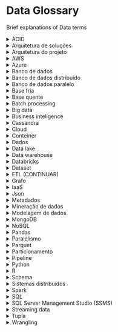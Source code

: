 # Data Glossary
Brief explanations of Data terms
 
<details>
   <summary>ACID</summary>
 
  Sigla para atomicidade, consistência, isolamento e durabilidade. Conjunto de propriedades de transação em banco de dados. 

  * Atomicidade: transações por completo ou nada. Não existe parcial. Se alguma das instruções que constituem uma transação não for concluída, toda a transação falhará e o banco de dados permanecerá inalterado.Garantia contra falhas de energia, erros e travamentos.
  * Consistência: regras que não podem ser quebradas. Um dado só pode ser criado num banco se ele existir previamente de sua fonte. Não se pode criar ou perder dados.
  * Isolamento: A transação não será interferida por nenhuma outra. Um processo simultâneo não pode ver os dados em um estado inconsistente.
  * Durabilidade: as alterações feitas por uma transação ficam disponíveis de forma permanente. Uma vez confirmada, ela permanecerá confirmada, mesmo que hajam falhas do sistema.
</details>

<details>
  <summary>Arquitetura de soluções</summary>
 
</details>

<details>
  <summary>Arquitetura do projeto</summary>
 
 Caminho do dado, seguido pela camada row e depois camada ready.
</details>
 
<details>
  <summary>AWS</summary>
 
</details>
 
<details>
  <summary>Azure</summary>
 
</details>
 
<details>
  <summary>Banco de dados</summary>
 
 * BD relacional: SQL Server, MySQL
 * BD não relacional: Cosmos DB
</details>

<details>
  <summary>Banco de dados distribuído</summary>
 
</details>

<details>
  <summary>Banco de dados paralelo</summary>
 
</details>
 
<details>
  <summary>Base fria</summary>
 
 Oposto de base quente. Não é a base principal, a qual recebe as informações a todo instante.
</details>

<details>
  <summary>Base quente</summary>
 
 Recebe informações a todo instante, incluídas diretamente nela, mudando a todo instante. A prioridade é receber dados.
</details>

<details>
  <summary>Batch processing</summary>
 
 Armazena os dados no buffer e os processa em grupos. Utilizado em Big Data. U-SQL, Hive, Pig, Spark.
</details>

<details>
  <summary>Big data</summary>
 
</details>

<details>
  <summary>Business inteligence</summary>
 
</details>

<details>
  <summary>Cassandra</summary>
 
</details>

<details>
  <summary>Cloud</summary>
 
</details>

<details>
  <summary>Conteiner</summary>
 
</details>

<details>
 <summary>Dados</summary>
 
 * Dados estruturados: Excel, SQL.
 * Dados semi-estruturados: parquet, json, XML.
 * Dados não estruturados: imagem, vídeo.
</details>

<details>
  <summary>Data lake</summary>
 
 Tudo o que tem de dado, seja de qualquer tipo (relacional, não relacional, estruturado, não estruturado, etc.). Dados estruturados em diferentes camadas.
</details>

<details>
  <summary>Data warehouse</summary>
 
 Centraliza e consolida grandes quantidades de dados de várias fontes. Inclue banco de dados relacional, solução de ETL, ferramenta de analytics. Não exclue a utilização do data lake.
</details>

<details>
  <summary>Databricks</summary>
 
</details>

<details>
  <summary>Dataset</summary>
 
</details>

<details>
  <summary>ETL (CONTINUAR)</summary>
 
 Sigla para Extract, Trasform e Load. Pega os dados na base quente e envia para a base fria. 
</details>

<details>
  <summary>Grafo</summary>
 
</details>

<details>
  <summary>IaaS</summary>
 
</details>

<details>
  <summary>Json</summary>
 
 Notação de dados primitivos. Apenas texto, número e booleano.
</details>

<details>
  <summary>Metadados</summary>
 
 Dados que são informações estruturadas que auxiliam na descrição, identificação, etc. de outros dados.
</details>

<details>
  <summary>Mineração de dados</summary>
 
</details>

<details>
  <summary>Modelagem de dados</summary>
 
</details>

<details>
  <summary>MongoDB</summary>
 
</details>

<details>
  <summary>NoSQL</summary>
 
Documentos com todas as informações correlacionadas à principal (estruturas de LOGs, aplicações analíticas para BI). Usado para Big Data. Ex.: MongoDB, Hbase, Cassandra, Neo4J, REDIS, MemcacheD, Amazon DynamoDB, CosmosDB.
</details>

<details>
  <summary>Pandas</summary>
 
 Biblioteca de Python voltada a ciência de dados.
</details>

<details>
  <summary>Paralelismo</summary>
 
</details>

<details>
  <summary>Parquet</summary>
 
</details>

<details>
  <summary>Particionamento</summary>
 
</details>

<details>
  <summary>Pipeline</summary>
 
Pipelines são fluxos onde a entrada de um dado é processado e enviado para outro processo, cada processo executa uma tarefa específica que contribui para um objetivo maior (task).
</details>

<details>
  <summary>Python</summary>
 
</details>

<details>
  <summary>R</summary>
 
</details>

<details>
  <summary>Schema</summary>
 
</details>

<details>
  <summary>Sistemas distribuídos</summary>
 
</details>

<details>
  <summary>Spark</summary>
 
 Voltado a Big Data e Engenharia de Dados.
</details>

<details>
  <summary>SQL</summary>
 
 Sigla para Structure Query Language (Linguagem estruturada de consulta). Dados bem estruturados e amarrados, aplicações gerenciais.
 
 * .agg():
 * .pivot():
 * Chave estrangeira:
 * Chave primária:
 * Cliente:
 * Coalesce:
 * Shuffle:
</details>

<details>
  <summary>SQL Server Management Studio (SSMS)</summary>
 
 Interface gráfica para consulta de dados.
</details>

<details>
  <summary>Streaming data</summary>
 
 Processamento do dado no momento exato em que chega.
</details>

<details>
  <summary>Tupla</summary>
 
Uma linha (registro) numa tabela de BD relacional.
</details>

<details>
 <summary>Wrangling</summary>
 
 É o processo pelo qual você transforma e mapeia dados brutos em um formato mais útil para análise. Pode envolver escrita de código para capturar, filtrar, limpar, combinar e agregar dados de diversas fontes.
 </details>
 
 
